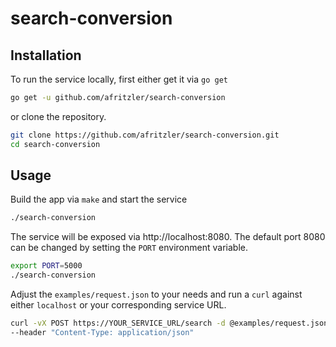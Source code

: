 # search-conversion

## Installation

To run the service locally, first either get it via `go get`

```bash
go get -u github.com/afritzler/search-conversion
```

or clone the repository.

```bash
git clone https://github.com/afritzler/search-conversion.git
cd search-conversion
```

## Usage

Build the app via `make` and start the service

```bash
./search-conversion
```

The service will be exposed via http://localhost:8080. The default port 8080 can be changed
by setting the `PORT` environment variable.

```bash
export PORT=5000
./search-conversion
```

Adjust the `examples/request.json` to your needs and run a `curl` against either `localhost`
or your corresponding service URL.

```bash
curl -vX POST https://YOUR_SERVICE_URL/search -d @examples/request.json \
--header "Content-Type: application/json"
```